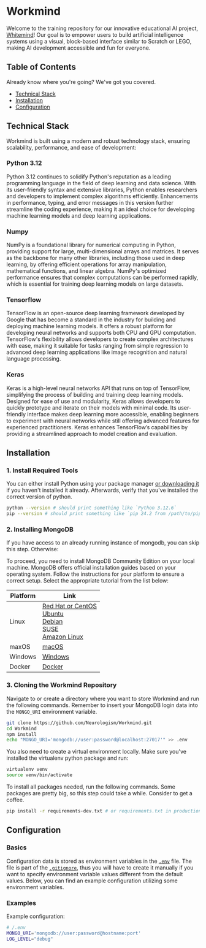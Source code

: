 # Workmind

Welcome to the training repository for our innovative educational AI project, [Whitemind](https://github.com/Neurologism/whitemind)! Our goal is to empower users to build artificial intelligence systems using a visual, block-based interface similar to Scratch or LEGO, making AI development accessible and fun for everyone.

## Table of Contents

Already know where you're going? We've got you covered.

- [Technical Stack](#technical-stack)
- [Installation](#installation)
- [Configuration](#configuration)

## Technical Stack

Workmind is built using a modern and robust technology stack, ensuring scalability, performance, and ease of development:

### Python 3.12

Python 3.12 continues to solidify Python's reputation as a leading programming language in the field of deep learning and data science. With its user-friendly syntax and extensive libraries, Python enables researchers and developers to implement complex algorithms efficiently. Enhancements in performance, typing, and error messages in this version further streamline the coding experience, making it an ideal choice for developing machine learning models and deep learning applications.

### Numpy

NumPy is a foundational library for numerical computing in Python, providing support for large, multi-dimensional arrays and matrices. It serves as the backbone for many other libraries, including those used in deep learning, by offering efficient operations for array manipulation, mathematical functions, and linear algebra. NumPy's optimized performance ensures that complex computations can be performed rapidly, which is essential for training deep learning models on large datasets.

### Tensorflow

TensorFlow is an open-source deep learning framework developed by Google that has become a standard in the industry for building and deploying machine learning models. It offers a robust platform for developing neural networks and supports both CPU and GPU computation. TensorFlow's flexibility allows developers to create complex architectures with ease, making it suitable for tasks ranging from simple regression to advanced deep learning applications like image recognition and natural language processing.

### Keras

Keras is a high-level neural networks API that runs on top of TensorFlow, simplifying the process of building and training deep learning models. Designed for ease of use and modularity, Keras allows developers to quickly prototype and iterate on their models with minimal code. Its user-friendly interface makes deep learning more accessible, enabling beginners to experiment with neural networks while still offering advanced features for experienced practitioners. Keras enhances TensorFlow’s capabilities by providing a streamlined approach to model creation and evaluation.

## Installation

### 1. Install Required Tools

You can either install Python using your package manager [or downloading it](https://www.python.org/downloads/) if you haven't installed it already. Afterwards, verify that you've installed the correct version of python. 

```bash
python --version # should print something like `Python 3.12.6`
pip --version # should print something like `pip 24.2 from /path/to/pip (python 3.12)`
```

### 2. Installing MongoDB

If you have access to an already running instance of mongodb, you can skip this step. Otherwise:

To proceed, you need to install MongoDB Community Edition on your local machine. MongoDB offers official installation guides based on your operating system. Follow the instructions for your platform to ensure a correct setup. Select the appropriate tutorial from the list below:

| Platform | Link                                                                                                                                                                                                                                                                                                                                                                                                                                                        |
| -------- | ----------------------------------------------------------------------------------------------------------------------------------------------------------------------------------------------------------------------------------------------------------------------------------------------------------------------------------------------------------------------------------------------------------------------------------------------------------- |
| Linux    | [Red Hat or CentOS](https://www.mongodb.com/docs/manual/tutorial/install-mongodb-on-red-hat/) <br> [Ubuntu](https://www.mongodb.com/docs/manual/tutorial/install-mongodb-on-ubuntu/) <br> [Debian](https://www.mongodb.com/docs/manual/tutorial/install-mongodb-on-debian/) <br> [SUSE](https://www.mongodb.com/docs/manual/tutorial/install-mongodb-on-suse/) <br> [Amazon Linux](https://www.mongodb.com/docs/manual/tutorial/install-mongodb-on-amazon/) |
| maxOS    | [macOS]()                                                                                                                                                                                                                                                                                                                                                                                                                                                   |
| Windows  | [Windows]()                                                                                                                                                                                                                                                                                                                                                                                                                                                 |
| Docker   | [Docker]()                                                                                                                                                                                                                                                                                                                                                                                                                                                  |

### 3. Cloning the Workmind Repository

Navigate to or create a directory where you want to store Workmind and run the following commands. Remember to insert your MongoDB login data into the `MONGO_URI` environment variable.

```bash
git clone https://github.com/Neurologism/Workmind.git
cd Workmind
npm install
echo "MONGO_URI='mongodb://user:password@localhost:27017'" >> .env
```

You also need to create a virtual environment locally. Make sure you've installed the virtualenv python package and run:

```bash
virtualenv venv
source venv/bin/activate
```

To install all packages needed, run the following commands. Some packages are pretty big, so this step could take a while. Consider to get a coffee. 

```bash
pip install -r requirements-dev.txt # or requirements.txt in production
```

## Configuration

### Basics

Configuration data is stored as environment variables in the [`.env`](/.env) file.
The file is part of the [`.gitignore`](/.gitignore), thus you will have to create it manually if you want to specify environment variable values different from the default values.
Below, you can find an example configuration utilizing some environment variables.

### Examples

Example configuration:

```bash
# /.env
MONGO_URI='mongodb://user:password@hostname:port'
LOG_LEVEL="debug"
```
